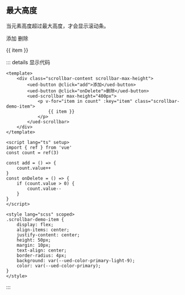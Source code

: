 ## 最大高度

当元素高度超过最大高度，才会显示滚动条。

<div class="common-content scrollbar-content scrollbar-max-height">
  <ued-button @click="add">添加</ued-button>
  <ued-button @click="onDelete">删除</ued-button>
  <ued-scrollbar max-height="400px">
    <p v-for="item in count" :key="item" class="scrollbar-demo-item">
      {{ item }}
    </p>
  </ued-scrollbar>
</div>

<style lang="scss" scoped>
.scrollbar-content.scrollbar-max-height {
	display: block;
}
</style>

::: details 显示代码

```vue
<template>
	<div class="scrollbar-content scrollbar-max-height">
		<ued-button @click="add">添加</ued-button>
		<ued-button @click="onDelete">删除</ued-button>
		<ued-scrollbar max-height="400px">
			<p v-for="item in count" :key="item" class="scrollbar-demo-item">
				{{ item }}
			</p>
		</ued-scrollbar>
	</div>
</template>

<script lang="ts" setup>
import { ref } from 'vue'
const count = ref(3)

const add = () => {
	count.value++
}
const onDelete = () => {
	if (count.value > 0) {
		count.value--
	}
}
</script>

<style lang="scss" scoped>
.scrollbar-demo-item {
	display: flex;
	align-items: center;
	justify-content: center;
	height: 50px;
	margin: 10px;
	text-align: center;
	border-radius: 4px;
	background: var(--ued-color-primary-light-9);
	color: var(--ued-color-primary);
}
</style>
```

:::
